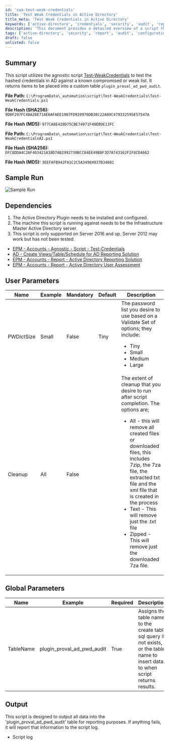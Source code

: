 ```yaml
---
id: 'cwa-test-weak-credentials'
title: 'Test Weak Credentials in Active Directory'
title_meta: 'Test Weak Credentials in Active Directory'
keywords: ['active-directory', 'credentials', 'security', 'audit', 'reporting']
description: 'This document provides a detailed overview of a script that tests hashed credentials in Active Directory against known compromised or weak lists. It outlines dependencies, user parameters, global parameters, and the expected output, ensuring users can effectively utilize the script for auditing purposes.'
tags: ['active-directory', 'security', 'report', 'audit', 'configuration']
draft: false
unlisted: false
---
```

## Summary

This script utilizes the agnostic script [Test-WeakCredentials](https://proval.itglue.com/DOC-5078775-9622592) to test the hashed credentials in AD against a known compromised or weak list. It returns items to be placed into a custom table `plugin_proval_ad_pwd_audit`.  

**File Path:** `C:\ProgramData\_automation\script\Test-WeakCredentials\Test-WeakCredentials.ps1`

**File Hash (SHA256):** `9D8F297FC48A28E71AE6AFAEE1907FD920976DB38C22A89C479332595E57547A`

**File Hash (MD5):** `977CA8E428D75CBE74971F49EB9E13FC`

**File Path:** `C:\ProgramData\_automation\script\Test-WeakCredentials\Test-WeakCredentialsAI.ps1`

**File Hash (SHA256):** `DFC8DDA4C2AF403421A38D7AB2992730BCC84EE49B8F3D7A743162F2F8CD4662`

**File Hash (MD5):** `3EEFAFB942FA1C2C5A34984937B34081`

## Sample Run

![Sample Run](5078775/docs/9590761/images/13394588)

## Dependencies

1. The Active Directory Plugin needs to be installed and configured. 
2. The machine this script is running against needs to be the Infrastructure Master Active Directory server.
3. This script is only supported on Server 2016 and up. Server 2012 may work but has not been tested.

- [EPM - Accounts - Agnostic - Script - Test-Credentials](https://proval.itglue.com/DOC-5078775-9590057)
- [AD - Create Views/Table/Schedule for AD Reporting Solution](https://proval.itglue.com/DOC-5078775-9492882)
- [EPM - Accounts - Report - Active Directory Reporting Solution](https://proval.itglue.com/DOC-5078775-9331097)
- [EPM - Accounts - Report - Active Directory User Assessment](https://proval.itglue.com/DOC-5078775-9493611)

## User Parameters

| Name         | Example | Mandatory | Default | Description                                                                                                                                                   |
|--------------|---------|-----------|---------|---------------------------------------------------------------------------------------------------------------------------------------------------------------|
| PWDictSize   | Small   | False     | Tiny    | The password list you desire to use based on a Validate Set of options; they include: <ul><li>Tiny</li><li>Small</li><li>Medium</li><li>Large</li></ul>   |
| Cleanup      | All     | False     |         | The extent of cleanup that you desire to run after script completion. The options are; <ul><li>All - this will remove all created files or downloaded files, this includes 7zip, the 7za file, the extracted txt file and the xml file that is created in the process</li><li>Text - This will remove just the .txt file</li><li>Zipped - This will remove just the downloaded 7za file.</li></ul> |

## Global Parameters

| Name      | Example                     | Required | Description                                                                                                                       |
|-----------|-----------------------------|----------|-----------------------------------------------------------------------------------------------------------------------------------|
| TableName | plugin_proval_ad_pwd_audit  | True     | Assigns the table name to the create table sql query if not exists, or the table name to insert data to when script returns results. |

## Output

This script is designed to output all data into the 'plugin_proval_ad_pwd_audit' table for reporting purposes. If anything fails, it will report that information to the script log.

- Script log


